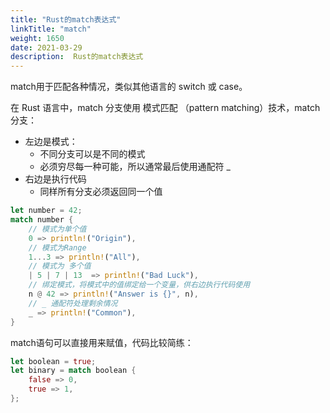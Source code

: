 ```yaml
---
title: "Rust的match表达式"
linkTitle: "match"
weight: 1650
date: 2021-03-29
description:  Rust的match表达式
---
```



match用于匹配各种情况，类似其他语言的 switch 或 case。

在 Rust 语言中，match 分支使用 模式匹配 （pattern matching）技术，match分支：

- 左边是模式：
	- 不同分支可以是不同的模式
	- 必须穷尽每一种可能，所以通常最后使用通配符 _ 
- 右边是执行代码
	- 同样所有分支必须返回同一个值

```rust
let number = 42;
match number {
    // 模式为单个值
    0 => println!("Origin"),
    // 模式为Range
    1...3 => println!("All"),
    // 模式为 多个值
    | 5 | 7 | 13  => println!("Bad Luck"),
    // 绑定模式，将模式中的值绑定给一个变量，供右边执行代码使用
    n @ 42 => println!("Answer is {}", n),
    // _ 通配符处理剩余情况
    _ => println!("Common"),
}
```

match语句可以直接用来赋值，代码比较简练：

```rust
let boolean = true;
let binary = match boolean {
    false => 0,
    true => 1,
};
```

